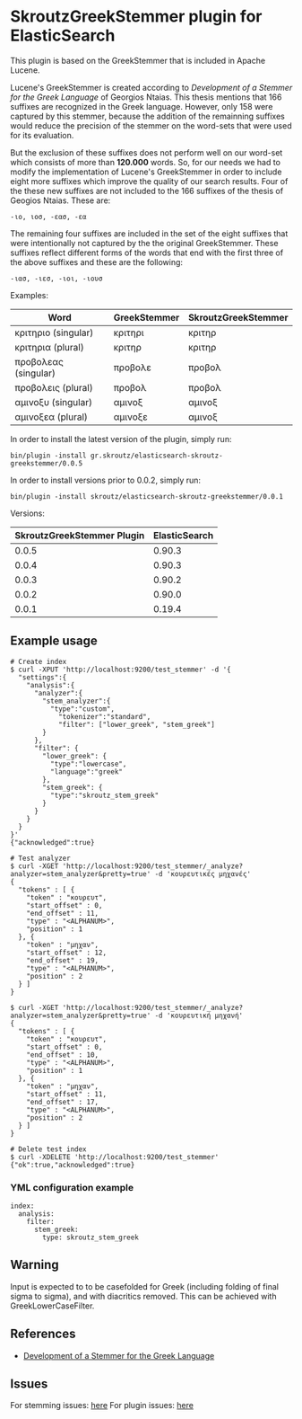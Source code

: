 SkroutzGreekStemmer plugin for ElasticSearch
===========================================

This plugin is based on the GreekStemmer that is included in Apache Lucene.

Lucene's GreekStemmer is created according to _Development of a Stemmer for
the Greek Language_ of Georgios Ntaias. This thesis mentions that 166 suffixes
are recognized in the Greek language. However, only 158 were captured by this
stemmer, because the addition of the remainning suffixes would reduce the
precision of the stemmer on the word-sets that were used for its evaluation.

But the exclusion of these suffixes does not perform well on our word-set
which consists of more than __120.000__ words. So, for our needs we had to
modify the implementation of Lucene's GreekStemmer in order to include eight
more suffixes which improve the quality of our search results. Four of the
these new suffixes are not included to the 166 suffixes of the thesis of
Geogios Ntaias. These are:

    -ιο, ιοσ, -εασ, -εα

The remaining four suffixes are included in the set of the eight suffixes that
were intentionally not captured by the the original GreekStemmer. These
suffixes reflect different forms of the words that end with the first three of
the above suffixes and these are the following:

    -ιασ, -ιεσ, -ιοι, -ιουσ

Examples:

Word                 | GreekStemmer   | SkroutzGreekStemmer
---------------------|----------------|---------------------
κριτηριο (singular)  | κριτηρι        | κριτηρ
κριτηρια (plural)    | κριτηρ         | κριτηρ
προβολεας (singular) | προβολε        | προβολ
προβολεις (plural)   | προβολ         | προβολ
αμινοξυ (singular)   | αμινοξ         | αμινοξ
αμινοξεα (plural)    | αμινοξε        | αμινοξ

In order to install the latest version of the plugin, simply run:

    bin/plugin -install gr.skroutz/elasticsearch-skroutz-greekstemmer/0.0.5


In order to install versions prior to 0.0.2, simply run:

    bin/plugin -install skroutz/elasticsearch-skroutz-greekstemmer/0.0.1

Versions:

SkroutzGreekStemmer Plugin | ElasticSearch
---------------------------|------------------
0.0.5                      | 0.90.3
0.0.4                      | 0.90.3
0.0.3                      | 0.90.2
0.0.2                      | 0.90.0
0.0.1                      | 0.19.4

Example usage
-------------

    # Create index
    $ curl -XPUT 'http://localhost:9200/test_stemmer' -d '{
      "settings":{
        "analysis":{
          "analyzer":{
            "stem_analyzer":{
              "type":"custom",
                "tokenizer":"standard",
                "filter": ["lower_greek", "stem_greek"]
            }
          },
          "filter": {
            "lower_greek": {
              "type":"lowercase",
              "language":"greek"
            },
            "stem_greek": {
              "type":"skroutz_stem_greek"
            }
          }
        }
      }
    }'
    {"acknowledged":true}

    # Test analyzer
    $ curl -XGET 'http://localhost:9200/test_stemmer/_analyze?analyzer=stem_analyzer&pretty=true' -d 'κουρευτικές μηχανές'
    {
      "tokens" : [ {
        "token" : "κουρευτ",
        "start_offset" : 0,
        "end_offset" : 11,
        "type" : "<ALPHANUM>",
        "position" : 1
      }, {
        "token" : "μηχαν",
        "start_offset" : 12,
        "end_offset" : 19,
        "type" : "<ALPHANUM>",
        "position" : 2
      } ]
    }

    $ curl -XGET 'http://localhost:9200/test_stemmer/_analyze?analyzer=stem_analyzer&pretty=true' -d 'κουρευτική μηχανή'
    {
      "tokens" : [ {
        "token" : "κουρευτ",
        "start_offset" : 0,
        "end_offset" : 10,
        "type" : "<ALPHANUM>",
        "position" : 1
      }, {
        "token" : "μηχαν",
        "start_offset" : 11,
        "end_offset" : 17,
        "type" : "<ALPHANUM>",
        "position" : 2
      } ]
    }

    # Delete test index
    $ curl -XDELETE 'http://localhost:9200/test_stemmer'
    {"ok":true,"acknowledged":true}

### YML configuration example

	index:
	  analysis:
	    filter:
	      stem_greek:
	        type: skroutz_stem_greek


Warning
-------

Input is expected to to be casefolded for Greek (including folding of final
sigma to sigma), and with diacritics removed. This can be achieved with
GreekLowerCaseFilter.

References
----------

* [Development of a Stemmer for the Greek Language](http://people.dsv.su.se/~hercules/papers/Ntais_greek_stemmer_thesis_final.pdf)


Issues
--------

For stemming issues: [here](https://github.com/skroutz/greek_stemmer)
For plugin issues: [here](https://github.com/skroutz/elasticsearch-skroutz-greekstemmer)
